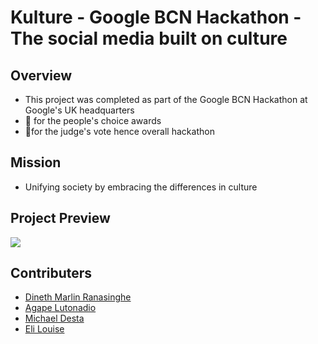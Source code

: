 # Kulture - Google BCN Hackathon - The social media built on culture

## Overview
- This project was completed as part of the Google BCN Hackathon at Google's UK headquarters
- 🥇 for the people's choice awards
- 🥈for the judge's vote hence overall hackathon

## Mission
- Unifying society by embracing the differences in culture

## Project Preview
<img src="https://media1.giphy.com/media/HWMAmzYlDrjMlEoLiR/giphy.gif?cid=790b7611ec8e8b8ea87de3f2266a9405b6a78e2af22527b3&rid=giphy.gif&ct=g"></img>

## Contributers
- <a href="">Dineth Marlin Ranasinghe</a>
- <a href="">Agape Lutonadio</a>
- <a href="">Michael Desta</a>
- <a href="">Eli Louise</a>
